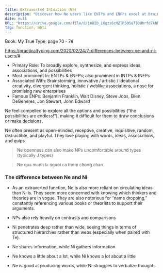 ```yaml
---
title: Extraverted Intuition (Ne)
description: "Discover how Ne users like ENTPs and ENFPs excel at brainstorming, creative thinking, and exploring endless possibilities, contrasting with Ni's deep, focused insight and structured approach."
date: null
URL: "https://drive.google.com/file/d/1n8ID_iXqzs6cMZlRS0Su7lQUhrfd7khh/view?usp=sharing"
tag: function, mbti
---
```


Book: My True Type, page 70 - 78

https://practicaltyping.com/2020/02/24/7-differences-between-ne-and-ni-users/#

- Primary Role: To broadly explore, synthesize, and express ideas, associations, and possibilities
- Most prominent In: ENTPs & ENFPs; also prominent in INTPs & INFPs
- Associated With: Brainstorming, innovative / artistic / ideational creativity, divergent thinking, holistic / weblike associations, a nose for promising new enterprises
- Famous ENPs: Benjamin Franklin, Walt Disney, Steve Jobs, Ellen DeGeneres, Jon Stewart, John Edward

Ne feel compelled to explore all the options and possibilities (“the possibilities are endless!”), making it difficult for them to draw conclusions or make decisions.

Ne often present as open-minded, receptive, creative, inquisitive, random, distractible, and playful. They love playing with words, ideas, associations, and quips

> Ne openness can also make NPs uncomfortable around types (typically J types)

> Ne qua manh la nguoi ca them chong chan

### The difference between Ne and Ni

- As an extraverted function, Ne is also more reliant on circulating ideas than Ni is. They seem more concerned with knowing which thinkers and theories are in vogue. They are also notorious for “name dropping,” constantly referencing various books or theorists to support their arguments.

- NPs also rely heavily on contrasts and comparisons

- Ni penetrates deep rather than wide, seeing things in terms of structured hierarchies rather than webs (especially when paired with Te).

- Ne shares information, while Ni gathers information

- Ne knows a little about a lot, while Ni knows a lot about a little

- Ne is good at producing words, while Ni struggles to verbalize thoughts
